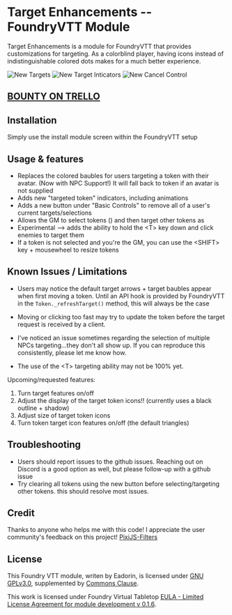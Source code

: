 # Target Enhancements -- FoundryVTT Module
Target Enhancements is a module for FoundryVTT that provides customizations for targeting. As a colorblind player, having icons instead of indistinguishable colored dots makes for a much better experience.

![New Targets](https://github.com/eadorin/target-enhancements/blob/master/img/screenshot_targets.png?raw=true)
![New Target Inticators](https://github.com/eadorin/target-enhancements/blob/master/img/screenshot_indicator_crosshair.png?raw=true)
![New Cancel Control](https://github.com/eadorin/target-enhancements/blob/master/img/new_cancel_control.png?raw=true)

## [BOUNTY ON TRELLO](https://trello.com/c/KvEZVMtw/213-modulebountyrevive-target-enhancements)

## Installation
Simply use the install module screen within the FoundryVTT setup



## Usage & features
- Replaces the colored baubles for users targeting a token with their avatar. (Now with NPC Support!) It will fall back to token if an avatar is not supplied
- Adds new "targeted token" indicators, including animations
- Adds a new button under "Basic Controls" to remove all of a user's current targets/selections
- Allows the GM to select tokens (<SELECTED>) and then target other tokens as <SELECTED>
- Experimental --&gt; adds the ability to hold the &lt;T&gt; key down and click enemies to target them
- If a token is not selected and you're the GM, you can use the &lt;SHIFT&gt; key + mousewheel to resize tokens

<!----
1. From the Game Settings tab
1. In the 'Game Settings' section, Click 'Configure Settings' (button)
1. Click the 'Module Settings' tab. 
1. Scrol down to the *Target Enhancements* section
1. Select the options that you want and save
-->

## Known Issues / Limitations
- Users may notice the default target arrows + target baubles appear when first moving a token. Until an API hook is provided by FoundryVTT in the `Token._refreshTarget()` method, this will always be the case

- Moving or clicking too fast may try to update the token before the target request is received by a client.

- I've noticed an issue sometimes regarding the selection of multiple NPCs targeting...they don't all show up. If you can reproduce this consistently, please let me know how.
  
- The use of the &lt;T&gt; targeting ability may not be 100% yet.


Upcoming/requested features:
1. Turn target features on/off
2. Adjust the display of the target token icons!! (currently uses a black outline + shadow)
3. Adjust size of target token icons
4. Turn token target icon features on/off  (the default triangles)

## Troubleshooting
- Users should report issues to the github issues. Reaching out on Discord is a good option as well, but please follow-up with a github issue
- Try clearing all tokens using the new button before selecting/targeting other tokens. this should resolve most issues.

## Credit
Thanks to anyone who helps me with this code! I appreciate the user community's feedback on this project!
[PixiJS-Filters](https://github.com/pixijs/pixi-filters)

## License
This Foundry VTT module, writen by Eadorin, is licensed under [GNU GPLv3.0](https://www.gnu.org/licenses/gpl-3.0.en.html), supplemented by [Commons Clause](https://commonsclause.com/).

This work is licensed under Foundry Virtual Tabletop [EULA - Limited License Agreement for module development v 0.1.6](http://foundryvtt.com/pages/license.html).
